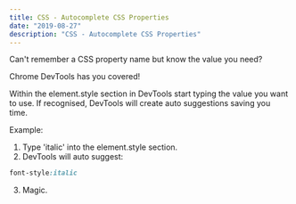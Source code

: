 ```yaml
---
title: CSS - Autocomplete CSS Properties
date: "2019-08-27"
description: "CSS - Autocomplete CSS Properties"
---
```


Can't remember a CSS property name but know the value you need?

Chrome DevTools has you covered!

Within the element.style section in DevTools start typing the value you want to use. If recognised, DevTools will create auto suggestions saving you time.

Example:

1. Type 'italic' into the element.style section.
2. DevTools will auto suggest: 
```css
font-style:italic
```
3. Magic.



